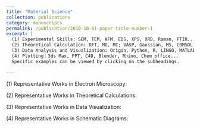 ```yaml
---
title: "Material Science"
collection: publications
category: manuscripts
permalink: /publication/2010-10-01-paper-title-number-1
excerpt: |
  (1) Experimental Skills: SEM, TEM, AFM, EDS, XPS, XRD, Raman, FTIR...  
  (2) Theoretical Calculation: DFT, MD, MC; VASP, Gaussian, MS, COMSOL...  
  (3) Data Analysis and Visualization: Origin, Python, R, LINGO, MATLAB...  
  (4) Plotting：3ds Max, PPT, C4D, Blender, Rhino, Chem office...  
  Specific examples can be viewed by clicking on the subheadings.  

---
```


  (1)  Representative Works in Electron Microscopy:  
  
  (2)  Representative Works in Theoretical Calculations:  
  
  (3)  Representative Works in Data Visualization:  
  
  (4)  Representative Works in Schematic Diagrams:  
  

